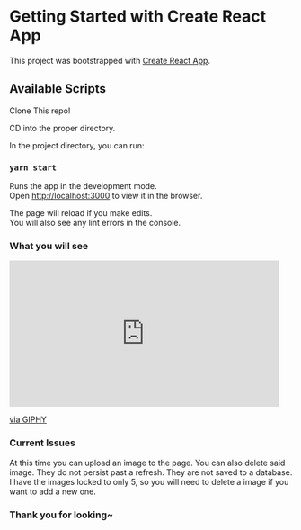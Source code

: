 # Getting Started with Create React App

This project was bootstrapped with [Create React App](https://github.com/facebook/create-react-app).

## Available Scripts

Clone This repo!

CD into the proper directory.

In the project directory, you can run:

### `yarn start`

Runs the app in the development mode.\
Open [http://localhost:3000](http://localhost:3000) to view it in the browser.

The page will reload if you make edits.\
You will also see any lint errors in the console.

### What you will see

<iframe src="https://giphy.com/embed/KXLzj98Teon8KjvB0K" width="480" height="260" frameBorder="0" class="giphy-embed" allowFullScreen></iframe><p><a href="https://giphy.com/gifs/KXLzj98Teon8KjvB0K">via GIPHY</a></p>


### Current Issues 

At this time you can upload an image to the page.
You can also delete said image.
They do not persist past a refresh. 
They are not saved to a database.
I have the images locked to only 5, so you will need to delete a image if you want to add a new one.

### Thank you for looking~